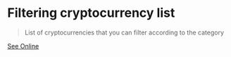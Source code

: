 # Filtering cryptocurrency list
> List of cryptocurrencies that you can filter according to the category


[See Online](https://filter-list-crypto.herokuapp.com/)
